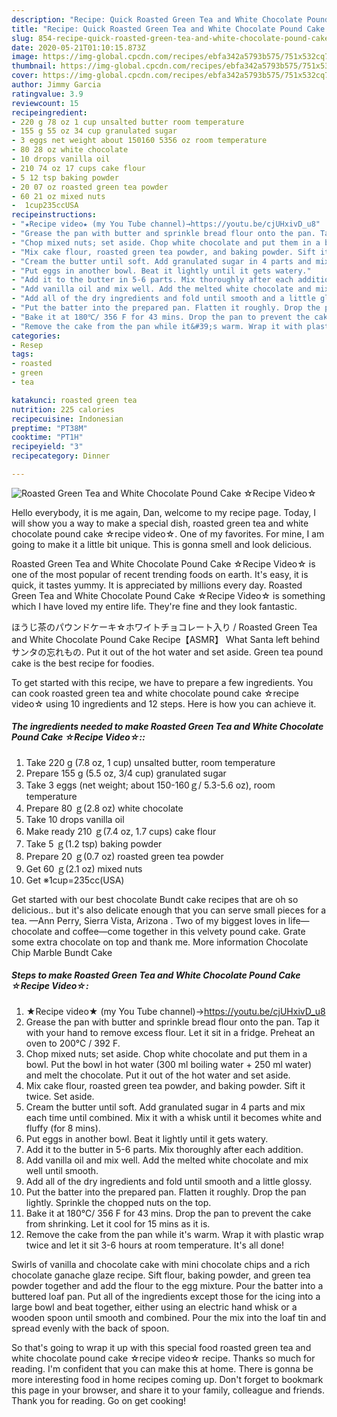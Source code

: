 ```yaml
---
description: "Recipe: Quick Roasted Green Tea and White Chocolate Pound Cake ☆Recipe Video☆"
title: "Recipe: Quick Roasted Green Tea and White Chocolate Pound Cake ☆Recipe Video☆"
slug: 854-recipe-quick-roasted-green-tea-and-white-chocolate-pound-cake-recipe-video
date: 2020-05-21T01:10:15.873Z
image: https://img-global.cpcdn.com/recipes/ebfa342a5793b575/751x532cq70/roasted-green-tea-and-white-chocolate-pound-cake-☆recipe-video☆-recipe-main-photo.jpg
thumbnail: https://img-global.cpcdn.com/recipes/ebfa342a5793b575/751x532cq70/roasted-green-tea-and-white-chocolate-pound-cake-☆recipe-video☆-recipe-main-photo.jpg
cover: https://img-global.cpcdn.com/recipes/ebfa342a5793b575/751x532cq70/roasted-green-tea-and-white-chocolate-pound-cake-☆recipe-video☆-recipe-main-photo.jpg
author: Jimmy Garcia
ratingvalue: 3.9
reviewcount: 15
recipeingredient:
- 220 g 78 oz 1 cup unsalted butter room temperature
- 155 g 55 oz 34 cup granulated sugar
- 3 eggs net weight about 150160 5356 oz room temperature
- 80 28 oz white chocolate
- 10 drops vanilla oil
- 210 74 oz 17 cups cake flour
- 5 12 tsp baking powder
- 20 07 oz roasted green tea powder
- 60 21 oz mixed nuts
-  1cup235ccUSA
recipeinstructions:
- "★Recipe video★ (my You Tube channel)→https://youtu.be/cjUHxivD_u8"
- "Grease the pan with butter and sprinkle bread flour onto the pan. Tap it with your hand to remove excess flour. Let it sit in a fridge. Preheat an oven to 200℃ / 392 F."
- "Chop mixed nuts; set aside. Chop white chocolate and put them in a bowl. Put the bowl in hot water (300 ml boiling water + 250 ml water) and melt the chocolate. Put it out of the hot water and set aside."
- "Mix cake flour, roasted green tea powder, and baking powder. Sift it twice. Set aside."
- "Cream the butter until soft. Add granulated sugar in 4 parts and mix each time until combined. Mix it with a whisk until it becomes white and fluffy (for 8 mins)."
- "Put eggs in another bowl. Beat it lightly until it gets watery."
- "Add it to the butter in 5-6 parts. Mix thoroughly after each addition."
- "Add vanilla oil and mix well. Add the melted white chocolate and mix well until smooth."
- "Add all of the dry ingredients and fold until smooth and a little glossy."
- "Put the batter into the prepared pan. Flatten it roughly. Drop the pan lightly. Sprinkle the chopped nuts on the top."
- "Bake it at 180℃/ 356 F for 43 mins. Drop the pan to prevent the cake from shrinking. Let it cool for 15 mins as it is."
- "Remove the cake from the pan while it&#39;s warm. Wrap it with plastic wrap twice and let it sit 3-6 hours at room temperature. It&#39;s all done!"
categories:
- Resep
tags:
- roasted
- green
- tea

katakunci: roasted green tea
nutrition: 225 calories
recipecuisine: Indonesian
preptime: "PT38M"
cooktime: "PT1H"
recipeyield: "3"
recipecategory: Dinner

---
```



![Roasted Green Tea and White Chocolate Pound Cake ☆Recipe Video☆](https://img-global.cpcdn.com/recipes/ebfa342a5793b575/751x532cq70/roasted-green-tea-and-white-chocolate-pound-cake-☆recipe-video☆-recipe-main-photo.jpg)

Hello everybody, it is me again, Dan, welcome to my recipe page. Today, I will show you a way to make a special dish, roasted green tea and white chocolate pound cake ☆recipe video☆. One of my favorites. For mine, I am going to make it a little bit unique. This is gonna smell and look delicious.

Roasted Green Tea and White Chocolate Pound Cake ☆Recipe Video☆ is one of the most popular of recent trending foods on earth. It's easy, it is quick, it tastes yummy. It is appreciated by millions every day. Roasted Green Tea and White Chocolate Pound Cake ☆Recipe Video☆ is something which I have loved my entire life. They're fine and they look fantastic.

ほうじ茶のパウンドケーキ☆ホワイトチョコレート入り / Roasted Green Tea and White Chocolate Pound Cake Recipe【ASMR】 What Santa left behind サンタの忘れもの. Put it out of the hot water and set aside. Green tea pound cake is the best recipe for foodies.


To get started with this recipe, we have to prepare a few ingredients. You can cook roasted green tea and white chocolate pound cake ☆recipe video☆ using 10 ingredients and 12 steps. Here is how you can achieve it.

##### The ingredients needed to make Roasted Green Tea and White Chocolate Pound Cake ☆Recipe Video☆::

1. Take 220 g (7.8 oz, 1 cup) unsalted butter, room temperature
1. Prepare 155 g (5.5 oz, 3/4 cup) granulated sugar
1. Take 3 eggs (net weight; about 150-160ｇ/ 5.3-5.6 oz), room temperature
1. Prepare 80 ｇ(2.8 oz) white chocolate
1. Take 10 drops vanilla oil
1. Make ready 210 ｇ(7.4 oz, 1.7 cups) cake flour
1. Take 5 ｇ(1.2 tsp) baking powder
1. Prepare 20 ｇ(0.7 oz) roasted green tea powder
1. Get 60 ｇ(2.1 oz) mixed nuts
1. Get  ※1cup=235cc(USA)


Get started with our best chocolate Bundt cake recipes that are oh so delicious.. but it&#39;s also delicate enough that you can serve small pieces for a tea. —Ann Perry, Sierra Vista, Arizona . Two of my biggest loves in life—chocolate and coffee—come together in this velvety pound cake. Grate some extra chocolate on top and thank me. More information Chocolate Chip Marble Bundt Cake 

##### Steps to make Roasted Green Tea and White Chocolate Pound Cake ☆Recipe Video☆:

1. ★Recipe video★ (my You Tube channel)→https://youtu.be/cjUHxivD_u8
1. Grease the pan with butter and sprinkle bread flour onto the pan. Tap it with your hand to remove excess flour. Let it sit in a fridge. Preheat an oven to 200℃ / 392 F.
1. Chop mixed nuts; set aside. Chop white chocolate and put them in a bowl. Put the bowl in hot water (300 ml boiling water + 250 ml water) and melt the chocolate. Put it out of the hot water and set aside.
1. Mix cake flour, roasted green tea powder, and baking powder. Sift it twice. Set aside.
1. Cream the butter until soft. Add granulated sugar in 4 parts and mix each time until combined. Mix it with a whisk until it becomes white and fluffy (for 8 mins).
1. Put eggs in another bowl. Beat it lightly until it gets watery.
1. Add it to the butter in 5-6 parts. Mix thoroughly after each addition.
1. Add vanilla oil and mix well. Add the melted white chocolate and mix well until smooth.
1. Add all of the dry ingredients and fold until smooth and a little glossy.
1. Put the batter into the prepared pan. Flatten it roughly. Drop the pan lightly. Sprinkle the chopped nuts on the top.
1. Bake it at 180℃/ 356 F for 43 mins. Drop the pan to prevent the cake from shrinking. Let it cool for 15 mins as it is.
1. Remove the cake from the pan while it&#39;s warm. Wrap it with plastic wrap twice and let it sit 3-6 hours at room temperature. It&#39;s all done!


Swirls of vanilla and chocolate cake with mini chocolate chips and a rich chocolate ganache glaze recipe. Sift flour, baking powder, and green tea powder together and add the flour to the egg mixture. Pour the batter into a buttered loaf pan. Put all of the ingredients except those for the icing into a large bowl and beat together, either using an electric hand whisk or a wooden spoon until smooth and combined. Pour the mix into the loaf tin and spread evenly with the back of spoon. 

So that's going to wrap it up with this special food roasted green tea and white chocolate pound cake ☆recipe video☆ recipe. Thanks so much for reading. I'm confident that you can make this at home. There is gonna be more interesting food in home recipes coming up. Don't forget to bookmark this page in your browser, and share it to your family, colleague and friends. Thank you for reading. Go on get cooking!
